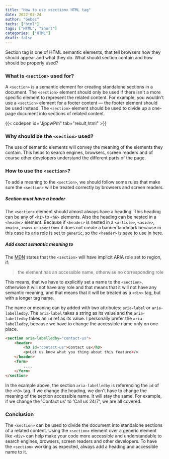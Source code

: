 ```yaml
---
title: "How to use <section> HTML tag"
date: 2022-05-24
author: "Gebec"
techs: ["html"]
tags: ["HTML", "Short"]
categories: ["HTML"]
draft: false
---
```


Section tag is one of HTML semantic elements, that tell browsers how they should appear and what they do. What should section contain and how should be properly used?

### What is `<section>` used for?
A `<section>` is a semantic element for creating standalone sections in a document. The `<section>` element should only be used if there isn't a more specific element to represent the related content. For example, you wouldn't use a `<section>` element for a footer content — the footer element should be used instead. The `<section>` element should be used to divide up a one-page document into sections of related content.

{{< codepen id="JjppwPm" tab="result,html" >}}

### Why should be the `<section>` used?
The use of semantic elements will convey the meaning of the elements they contain. This helps to search engines, browsers, screen readers and of course other developers understand the different parts of the page.

### How to use the `<section>`?
To add a meaning to the `<section>`, we should follow some rules that make sure the `<section>` will be treated correctly by browsers and screen readers.

##### Section must have a header
The `<section>` element should almost always have a heading. This heading can be any of `<h1>` to `<h6>` elements. Also the heading can be nested in a `<header>` element. Because if `<header>` is nested in a `<article>`, `<aside>`, `<main>`, `<nav>` or `<section>` it does not create a banner landmark because in this case its aria role is set to `generic`, so the `<header>` is save to use in here.

##### Add exact semantic meaning to <section>
The [MDN](https://developer.mozilla.org/en-US/docs/Web/HTML/Element/section) states that the `<section>` will have implicit ARIA role set to region, if:
> the element has an accessible name, otherwise no corresponding role

This means, that we have to explicitly set a name to the `<section>`, otherwise it will not have any role and that means that it will not have any semantic meaning, and that means that it will be treated as a `<div>` tag, but with a longer tag name.

The name or meaning can by added with two attributes: `aria-label` or `aria-labelledby`.
The `aria-label` takes a string as its value and the `aria-labelledby` takes an `id` ref as its value.
I personally prefer the `aria-labelledby`, because we have to change the accessible name only on one place.

```html
<section aria-labelledby="contact-us">
    <header>
        <h3 id="contact-us">Contact us</h3>
        <p>Let us know what you thing about this feature</>
    </header>
    <form>
        ....
    </form>
</section>
```
In the example above, the section `aria-labelledby` is referencing the `id` of the `<h3>` tag. If we change the heading, we don't have to change the meaning of the section accessible name. It will stay the same. For example, if we change the 'Contact us' to 'Call us 24/7', we are all covered.

### Conclusion
The `<section>` can be used to divide the document into standalone sections of a related content. Using the `<section>` element over a generic element like `<div>` can help make your code more accessible and understandable to search engines, browsers, screen readers and other developers.
To have the `<section>` working as expected, always add a heading and accessible name to it.
